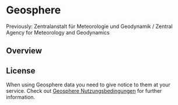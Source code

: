 # Geosphere

Previously: Zentralanstalt für Meteorologie und Geodynamik / Zentral Agency for Meteorology and Geodynamics

## Overview

## License

When using Geosphere data you need to give notice to them at your service.
Check out [Geosphere Nutzungsbedingungen](https://data.hub.zamg.ac.at/about) for further information.
